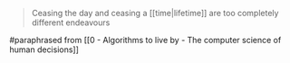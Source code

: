 > Ceasing the day and ceasing a [[time|lifetime]] are too completely different endeavours

#paraphrased from [[0 - Algorithms to live by - The computer science of human decisions]]